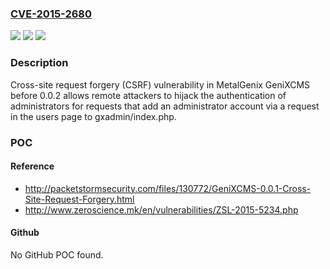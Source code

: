 ### [CVE-2015-2680](https://cve.mitre.org/cgi-bin/cvename.cgi?name=CVE-2015-2680)
![](https://img.shields.io/static/v1?label=Product&message=n%2Fa&color=blue)
![](https://img.shields.io/static/v1?label=Version&message=n%2Fa&color=blue)
![](https://img.shields.io/static/v1?label=Vulnerability&message=n%2Fa&color=brighgreen)

### Description

Cross-site request forgery (CSRF) vulnerability in MetalGenix GeniXCMS before 0.0.2 allows remote attackers to hijack the authentication of administrators for requests that add an administrator account via a request in the users page to gxadmin/index.php.

### POC

#### Reference
- http://packetstormsecurity.com/files/130772/GeniXCMS-0.0.1-Cross-Site-Request-Forgery.html
- http://www.zeroscience.mk/en/vulnerabilities/ZSL-2015-5234.php

#### Github
No GitHub POC found.

